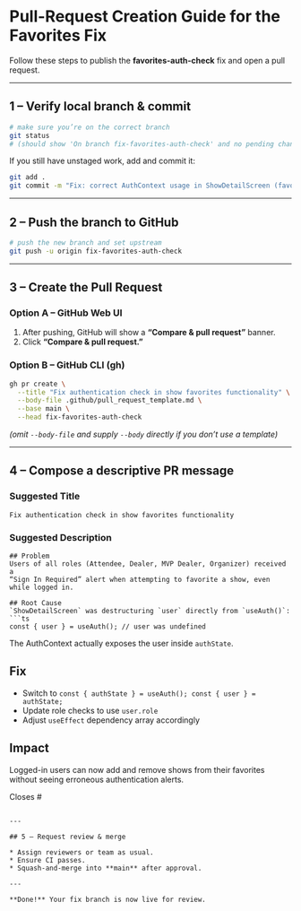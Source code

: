 # Pull-Request Creation Guide for the Favorites Fix

Follow these steps to publish the **favorites-auth-check** fix and open a pull request.

---

## 1 – Verify local branch & commit

```bash
# make sure you’re on the correct branch
git status
# (should show 'On branch fix-favorites-auth-check' and no pending changes)
```

If you still have unstaged work, add and commit it:

```bash
git add .
git commit -m "Fix: correct AuthContext usage in ShowDetailScreen (favorites)"
```

---

## 2 – Push the branch to GitHub

```bash
# push the new branch and set upstream
git push -u origin fix-favorites-auth-check
```

---

## 3 – Create the Pull Request

### Option A – GitHub Web UI

1. After pushing, GitHub will show a **“Compare & pull request”** banner.  
2. Click **“Compare & pull request.”**

### Option B – GitHub CLI (gh)

```bash
gh pr create \
  --title "Fix authentication check in show favorites functionality" \
  --body-file .github/pull_request_template.md \
  --base main \
  --head fix-favorites-auth-check
```

*(omit `--body-file` and supply `--body` directly if you don’t use a template)*

---

## 4 – Compose a descriptive PR message

### Suggested Title

```
Fix authentication check in show favorites functionality
```

### Suggested Description

```
## Problem
Users of all roles (Attendee, Dealer, MVP Dealer, Organizer) received a
“Sign In Required” alert when attempting to favorite a show, even while logged in.

## Root Cause
`ShowDetailScreen` was destructuring `user` directly from `useAuth()`:
```ts
const { user } = useAuth(); // user was undefined
```
The AuthContext actually exposes the user inside `authState`.

## Fix
* Switch to `const { authState } = useAuth(); const { user } = authState;`
* Update role checks to use `user.role`
* Adjust `useEffect` dependency array accordingly

## Impact
Logged-in users can now add and remove shows from their favorites without
seeing erroneous authentication alerts.

Closes #<issue-number-if-any>
```

---

## 5 – Request review & merge

* Assign reviewers or team as usual.
* Ensure CI passes.
* Squash-and-merge into **main** after approval.

---

**Done!** Your fix branch is now live for review.
